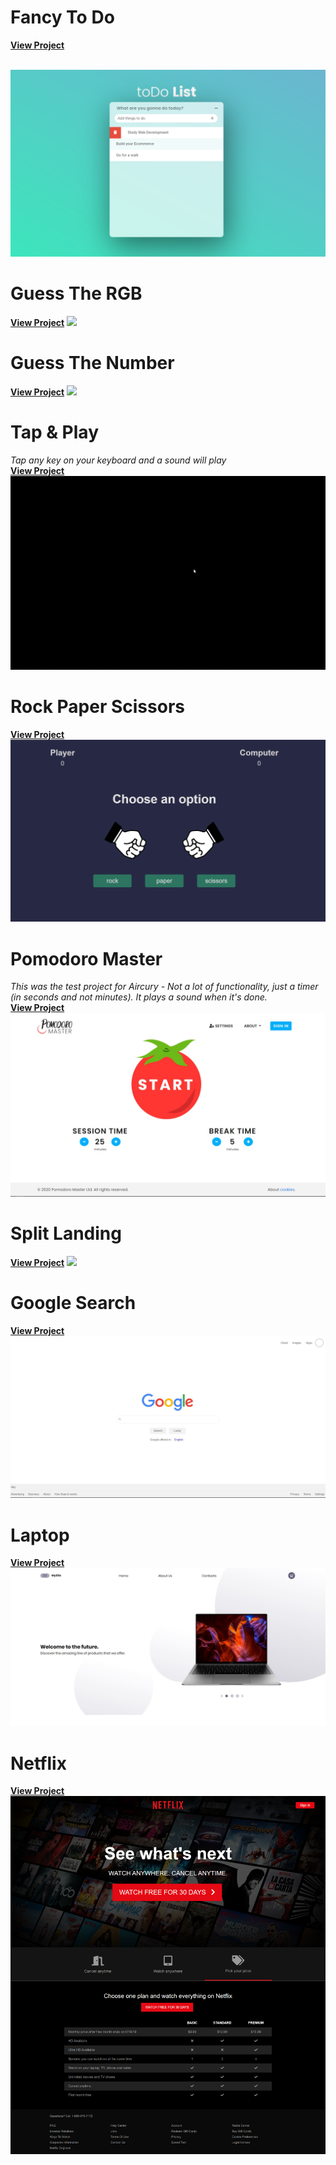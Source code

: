 # Fancy To Do
**[View Project](https://gianluigitrontini.github.io/demo-projects/fancy-to-do/)**
<br />
<br />

<img src="https://github.com/gianluigitrontini/preview-images/blob/main/demo-projects/fancy-to-do.png?raw=true" />

# Guess The RGB
**[View Project](https://gianluigitrontini.github.io/demo-projects/guess-the-color/)**
<img src="https://github.com/gianluigitrontini/preview-images/blob/main/demo-projects/color-guess.gif?raw=true" />

# Guess The Number
**[View Project](https://gianluigitrontini.github.io/demo-projects/guess-the-number/)**
<img src="https://github.com/gianluigitrontini/preview-images/blob/main/demo-projects/number-guess.gif?raw=true" />

# Tap & Play
*Tap any key on your keyboard and a sound will play*  
**[View Project](https://gianluigitrontini.github.io/demo-projects/tap-and-play/)**
<img src="https://github.com/gianluigitrontini/preview-images/blob/main/demo-projects/tap-and-play.gif?raw=true" />

# Rock Paper Scissors
**[View Project](https://gianluigitrontini.github.io/demo-projects/rock-paper-scissors/)**
<img src="https://github.com/gianluigitrontini/preview-images/blob/main/demo-projects/rock-paper-scissors.png?raw=true" />

# Pomodoro Master
*This was the test project for Aircury - Not a lot of functionality, just a timer (in seconds and not minutes). It plays a sound when it's done.*  
**[View Project](https://gianluigitrontini.github.io/demo-projects/pomodoro-master/)**
<img src="https://github.com/gianluigitrontini/preview-images/blob/main/demo-projects/pomodoro-master.JPG?raw=true" />

# Split Landing
**[View Project](https://gianluigitrontini.github.io/demo-projects/webpage-clones/split-landing/)**
<img src="https://github.com/gianluigitrontini/preview-images/blob/main/demo-projects/split-landing.gif?raw=true" />

# Google Search
**[View Project](https://gianluigitrontini.github.io/demo-projects/webpage-clones/google-search/)**
<img src="https://github.com/gianluigitrontini/preview-images/blob/main/demo-projects/google-home.JPG?raw=true" />

# Laptop
**[View Project](https://gianluigitrontini.github.io/demo-projects/webpage-clones/laptop/)**
<img src="https://github.com/gianluigitrontini/preview-images/blob/main/demo-projects/laptop-landing-page.JPG?raw=true" />

# Netflix
**[View Project](https://gianluigitrontini.github.io/demo-projects/webpage-clones/netflix/)**
<img src="https://github.com/gianluigitrontini/preview-images/blob/main/demo-projects/netflix-clone.png?raw=true" />

